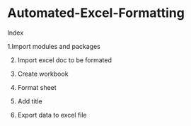# Automated-Excel-Formatting

Index

1.Import modules and packages

2. Import excel doc to be formated
 
3. Create workbook
 
4. Format sheet

5. Add title
 
6. Export data to excel file
